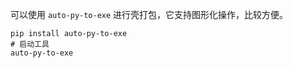 可以使用 `auto-py-to-exe` 进行壳打包，它支持图形化操作，比较方便。

``` shell
pip install auto-py-to-exe
# 启动工具
auto-py-to-exe
```